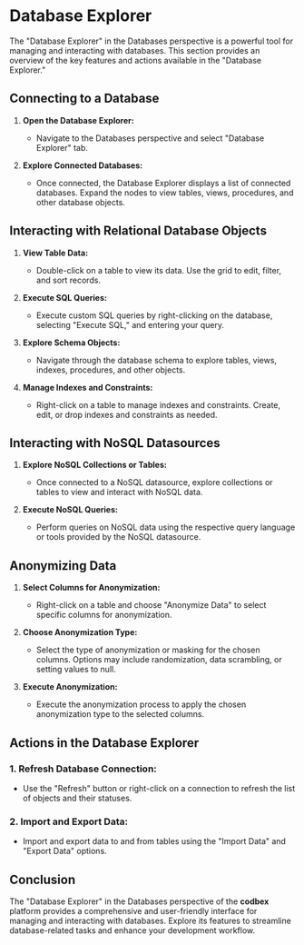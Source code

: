 # Database Explorer

The "Database Explorer" in the Databases perspective is a powerful tool for managing and interacting with databases. This section provides an overview of the key features and actions available in the "Database Explorer."

## Connecting to a Database

1. **Open the Database Explorer:**
   - Navigate to the Databases perspective and select "Database Explorer" tab.

2. **Explore Connected Databases:**
   - Once connected, the Database Explorer displays a list of connected databases. Expand the nodes to view tables, views, procedures, and other database objects.

## Interacting with Relational Database Objects

1. **View Table Data:**
   - Double-click on a table to view its data. Use the grid to edit, filter, and sort records.

2. **Execute SQL Queries:**
   - Execute custom SQL queries by right-clicking on the database, selecting "Execute SQL," and entering your query.

3. **Explore Schema Objects:**
   - Navigate through the database schema to explore tables, views, indexes, procedures, and other objects.

4. **Manage Indexes and Constraints:**
   - Right-click on a table to manage indexes and constraints. Create, edit, or drop indexes and constraints as needed.

## Interacting with NoSQL Datasources

1. **Explore NoSQL Collections or Tables:**
   - Once connected to a NoSQL datasource, explore collections or tables to view and interact with NoSQL data.

2. **Execute NoSQL Queries:**
   - Perform queries on NoSQL data using the respective query language or tools provided by the NoSQL datasource.

## Anonymizing Data

1. **Select Columns for Anonymization:**
   - Right-click on a table and choose "Anonymize Data" to select specific columns for anonymization.

2. **Choose Anonymization Type:**
   - Select the type of anonymization or masking for the chosen columns. Options may include randomization, data scrambling, or setting values to null.

3. **Execute Anonymization:**
   - Execute the anonymization process to apply the chosen anonymization type to the selected columns.

## Actions in the Database Explorer

### 1. **Refresh Database Connection:**
   - Use the "Refresh" button or right-click on a connection to refresh the list of objects and their statuses.

### 2. **Import and Export Data:**
   - Import and export data to and from tables using the "Import Data" and "Export Data" options.

## Conclusion

The "Database Explorer" in the Databases perspective of the __codbex__ platform provides a comprehensive and user-friendly interface for managing and interacting with databases. Explore its features to streamline database-related tasks and enhance your development workflow.